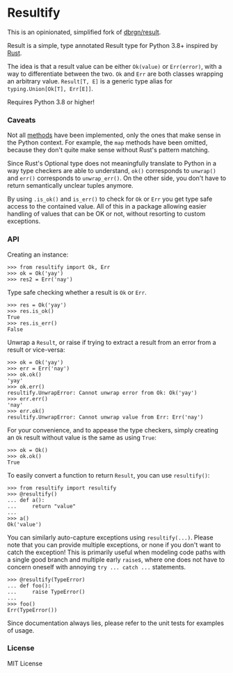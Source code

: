 # Resultify

This is an opinionated, simplified fork of [dbrgn/result](https://github.com/dbrgn/result).

Result is a simple, type annotated Result type for Python 3.8+ inspired by [Rust](https://doc.rust-lang.org/std/result/).

The idea is that a result value can be either `Ok(value)` or `Err(error)`, with a way to differentiate between the two. `Ok` and `Err` are both classes wrapping an arbitrary value. `Result[T, E]` is a generic type alias for `typing.Union[Ok[T], Err[E]]`.

Requires Python 3.8 or higher!


### Caveats

Not all [methods](https://doc.rust-lang.org/std/result/enum.Result.html) have been implemented, only the ones that make sense in the Python context. For example, the `map` methods have been omitted, because they don't quite make sense without Rust's pattern matching.

Since Rust's Optional type does not meaningfully translate to Python in a way type checkers are able to understand, `ok()` corresponds to `unwrap()` and `err()` corresponds to `unwrap_err()`. On the other side, you don't have to return semantically unclear tuples anymore.

By using `.is_ok()` and `is_err()` to check for `Ok` or `Err` you get type safe access to the contained value. All of this in a package allowing easier handling of values that can be OK or not, without resorting to custom exceptions.


### API

Creating an instance:

```
>>> from resultify import Ok, Err
>>> ok = Ok('yay')
>>> res2 = Err('nay')
```

Type safe checking whether a result is `Ok` or `Err`.

```
>>> res = Ok('yay')
>>> res.is_ok()
True
>>> res.is_err()
False
```

Unwrap a `Result`, or raise if trying to extract a result from an error from a result or vice-versa:

```
>>> ok = Ok('yay')
>>> err = Err('nay')
>>> ok.ok()
'yay'
>>> ok.err()
resultify.UnwrapError: Cannot unwrap error from Ok: Ok('yay')
>>> err.err()
'nay'
>>> err.ok()
resultify.UnwrapError: Cannot unwrap value from Err: Err('nay')
```

For your convenience, and to appease the type checkers, simply creating an `Ok` result without value is the same as using `True`:

```
>>> ok = Ok()
>>> ok.ok()
True
```

To easily convert a function to return `Result`, you can use `resultify()`:

```
>>> from resultify import resultify
>>> @resultify()
... def a():
...     return "value"
...
>>> a()
Ok('value')
```

You can similarly auto-capture exceptions using `resultify(...)`. Please note that you can provide multiple exceptions, or none if you don't want to catch the exception! This is primarily useful when modeling code paths with a single good branch and multiple early `raise`s, where one does not have to concern oneself with annoying `try ... catch ...` statements.

```
>>> @resultify(TypeError)
... def foo():
...     raise TypeError()
...
>>> foo()
Err(TypeError())
```

Since documentation always lies, please refer to the unit tests for examples of usage.


### License

MIT License

